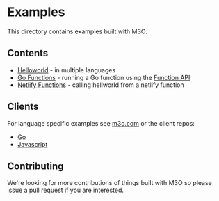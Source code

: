 # Examples

This directory contains examples built with M3O.

## Contents

- [Helloworld](helloworld) - in multiple languages
- [Go Functions](go-function) - running a Go function using the [Function API](https://m3o.com/function)
- [Netlify Functions](netlify-functions) - calling hellworld from a netlify function

## Clients

For language specific examples see [m3o.com](https://m3o.com) or the client repos:

- [Go](https://github.com/m3o/m3o-go/tree/main/examples)
- [Javascript](https://github.com/m3o/m3o-js/tree/main/examples)

## Contributing

We're looking for more contributions of things built with 
M3O so please issue a pull request if you are interested.
